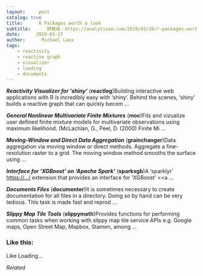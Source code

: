 ```yaml
---
layout:     post
catalog: true
title:      R Packages worth a look
subtitle:      转载自：https://analytixon.com/2019/03/28/r-packages-worth-a-look-1468/
date:      2019-03-27
author:      Michael Laux
tags:
    - reactivity
    - reactive graph
    - visualizer
    - loading
    - documents
---
```


***Reactivity Visualizer for ‘shiny’*** (**reactlog**)Building interactive web applications with R is incredibly easy with ‘shiny’. Behind the scenes, ‘shiny’ builds a reactive graph that can quickly becom …

***General Nonlinear Multivariate Finite Mixtures*** (**moc**)Fits and vizualize user defined finite mixture models for multivariate observations using maximum likelihood. (McLachlan, G., Peel, D. (2000) Finite Mi …

***Moving-Window and Direct Data Aggregation*** (**grainchanger**)Data aggregation via moving window or direct methods. Aggregate a fine-resolution raster to a grid. The moving window method smooths the surface using …

***Interface for ‘XGBoost’ on ‘Apache Spark’*** (**sparkxgb**)A ‘sparklyr’ <https://…/> extension that provides an interface for ‘XGBoost’ <<a …

***Documents Files*** (**documenter**)It is sometimes necessary to create documentation for all files in a directory. Doing so by hand can be very tedious. This task is made fast and reprod …

***Slippy Map Tile Tools*** (**slippymath**)Provides functions for performing common tasks when working with slippy map tile service APIs e.g. Google maps, Open Street Map, Mapbox, Stamen, among …





### Like this:

Like Loading...


*Related*


